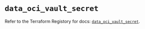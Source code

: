 # `data_oci_vault_secret`

Refer to the Terraform Registory for docs: [`data_oci_vault_secret`](https://registry.terraform.io/providers/oracle/oci/6.18.0/docs/data-sources/vault_secret).
